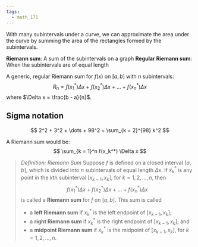 ```yaml
---
tags:
  - math_171
---
```


With many subintervals under a curve, we can approximate the area under the curve by summing the area of the rectangles formed by the subintervals.

**Riemann sum**: A sum of the subintervals on a graph
**Regular Riemann sum**: When the subintervals are of equal length

A generic, regular Riemann sum for $f(x)$ on $[a, b]$ with $n$ subintervals:
$$ R_n = f(x_1^*) \Delta x + f(x_2^*) \Delta x + \dots + f(x_n^*) \Delta x $$
where $\Delta x = \frac{b - a}{n}$.

## Sigma notation

$$ 2^2 + 3^2 + \dots + 98^2 = \sum_{k = 2}^{98} k^2 $$

A Riemann sum would be:
$$ \sum_{k = 1}^n f(x_k^*) \Delta x $$

> *Definition: Riemann Sum*
> Suppose $f$ is defined on a closed interval $[a, b]$, which is divided into $n$ subintervals of equal length $\Delta x$. If $x_k^*$ is any point in the $k$th subinterval $[x_{k - 1}, x_k]$, for $k = 1, 2, \dots, n,$ then
> $$ f(x_1^*) \Delta x + f(x_2^*) \Delta x + \dots + f(x_n^*) \Delta x $$
> is called a **Riemann sum** for $f$ on $[a, b]$. This sum is called
> - a **left Riemann sum** if $x_k^*$ is the left endpoint of $[x_{k - 1}, x_k]$;
> - a **right Riemann sum** if $x_k^*$ is the right endpoint of $[x_{k - 1}, x_k]$; and
> - a **midpoint Riemann sum** if $x_k^*$ is the midpoint of $[x_{k - 1}, x_k]$, for $k = 1, 2, \dots, n$.